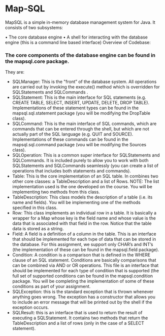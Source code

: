 # Map-SQL
MapSQL is a simple in-memory database management system for Java.  It  consists  of  two subsystems:

•	The core database engine
•	A shell for interacting with the database engine (this is a command line based interface)
Overview of Codebase:

### The core components of the database engine can be found in the mapsqI.core package. 
They are:

* SQLManager: This is the "front” of the database system. All operations are carried out by invoking the execute() method which is overridden for SQLStatements and SQLCommands .
*	SQLStatement: This is the main interface for SQL statements (e.g. CREATE TABLE, SELECT, INSERT, UPDATE, DELETE, DROP TABLE). Implementations of these statement types can be found in the mapsql.sql.statement package (you will be modifying the DropTable class).
*	SQLCommand: This is the main interface of SQL  commands,  which are commands  that can  be entered through the shell, but which are not actually part of the SQL language (e.g. QUIT and SOURCE). Implementations of these commands can be  found  in  the mapsql.sql.command package (vou will be modifying the Sources class).
*	SQLOperation: This  is a common  super  interface  for SQLStatements  and SQLCommands.  It is included purely to allow you to work with both SQLStatements and SQLCommands seamlessly (you can create a list of operations that includes  both  statements  and commands).
*	Table: This  is the core implementation of an SQL table.  In combines  two  other core classes:  a TableDescription and a list of Rows. NOTE: The list implementation used is the one developed on the course. You will be implementing two methods from this class.
*	TableDescription: This class models the description of a table (i.e. its name  and fields).  You will be implementing one of the methods specified in this class.
*	Row: This class implements an individual row in a table. It is basically a wrapper for a Map whose key is the field name and whose value is the data that is associated with that field  in the row. Notice that the table data is stored as a string.
*	Field: A field is a definition of a column in the table. This is an interface that should be implemented for each tvpe of data that can be stored in the database.  For this  assignment, we support only CHAR’s and INT’s (the implementation of these can be found in the mapsql.field package).
*	Condition: A condition is a comparison that is defined in the WHERE clause of an SQL statement. Conditions are basically comparisons that can be combined via AND or OR operations. This file is an interface that should be implemented for each  type  of condition that is supported (the full set of supported conditions can be found in the mapsqI.condition package. You will be completing the implementation of some of these conditions as part of your assignment.
*	SQLException: this is the standard exception that is thrown whenever anything goes wrong. The exception has a constructor that allows you to include an error message that will be printed out by the shell if the exception occurs.
*	SQLResult: this  is an interface  that is used to return the result of executing  a SQLStatement. It contains two methods that return  the TableDescription and a list of rows  (only in the case of a SELECT statement).
